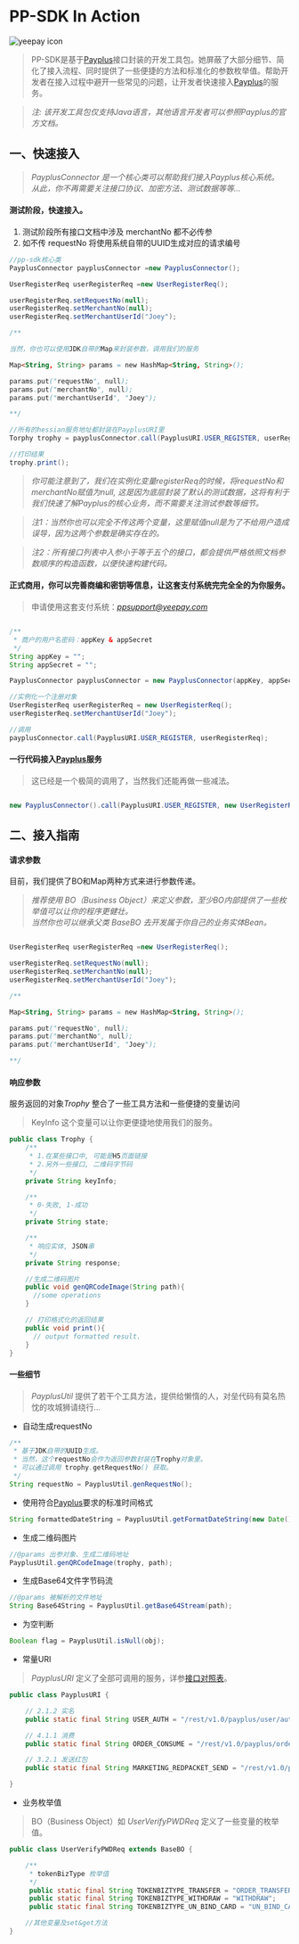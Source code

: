 # PP-SDK In Action

![yeepay icon](http://www.yeepay.com/images/logo.png)

> PP-SDK是基于[Payplus](http://payplus.yeepay.com)接口封装的开发工具包。她屏蔽了大部分细节、简化了接入流程、同时提供了一些便捷的方法和标准化的参数枚举值。帮助开发者在接入过程中避开一些常见的问题，让开发者快速接入[Payplus](http://payplus.yeepay.com)的服务。  

> *注: 该开发工具包仅支持Java语言，其他语言开发者可以参照Payplus的官方文档。*

## 一、快速接入

> *PayplusConnector 是一个核心类可以帮助我们接入Payplus核心系统。  
> 从此，你不再需要关注接口协议、加密方法、测试数据等等...*

#### 测试阶段，快速接入。

1. 测试阶段所有接口文档中涉及 merchantNo 都不必传参
2. 如不传 requestNo 将使用系统自带的UUID生成对应的请求编号

```java
//pp-sdk核心类
PayplusConnector payplusConnector =new PayplusConnector();

UserRegisterReq userRegisterReq =new UserRegisterReq();

userRegisterReq.setRequestNo(null);
userRegisterReq.setMerchantNo(null);
userRegisterReq.setMerchantUserId("Joey");

/**

当然，你也可以使用JDK自带的Map来封装参数，调用我们的服务

Map<String, String> params = new HashMap<String, String>();

params.put("requestNo", null);
params.put("merchantNo", null);
params.put("merchantUserId", "Joey");

**/

//所有的hessian服务地址都封装在PayplusURI里
Torphy trophy = payplusConnector.call(PayplusURI.USER_REGISTER, userRegisterReq);

//打印结果
trophy.print();

```

>*你可能注意到了，我们在实例化变量registerReq的时候，将requestNo和merchantNo赋值为null, 这是因为底层封装了默认的测试数据，这将有利于我们快速了解Payplus的核心业务，而不需要关注测试参数等细节。*

>*注1：当然你也可以完全不传这两个变量，这里赋值null是为了不给用户造成误导，因为这两个参数是确实存在的。*

>*注2：所有接口列表中入参小于等于五个的接口，都会提供严格依照文档参数顺序的构造函数，以便快速构建代码。*

#### 正式商用，你可以完善商编和密钥等信息，让这套支付系统完完全全的为你服务。

> 申请使用这套支付系统：*<ppsupport@yeepay.com>*

```java

/**
 * 商户的用户名密码：appKey & appSecret
 */
String appKey = "";
String appSecret = "";

PayplusConnector payplusConnector = new PayplusConnector(appKey, appSecret);

//实例化一个注册对象
UserRegisterReq userRegisterReq = new UserRegisterReq();
userRegisterReq.setMerchantUserId("Joey");

//调用
payplusConnector.call(PayplusURI.USER_REGISTER, userRegisterReq);

```

#### 一行代码接入[Payplus](http://payplus.yeepay.com)服务
> 这已经是一个极简的调用了，当然我们还能再做一些减法。

```java

new PayplusConnector().call(PayplusURI.USER_REGISTER, new UserRegisterReq(null, null, "Joey")).print();

```

## 二、接入指南

#### 请求参数

目前，我们提供了BO和Map两种方式来进行参数传递。

> *推荐使用 BO（Business Object）来定义参数，至少BO内部提供了一些枚举值可以让你的程序更健壮。*  
> *当然你也可以继承父类 BaseBO 去开发属于你自己的业务实体Bean。*

```java

UserRegisterReq userRegisterReq =new UserRegisterReq();

userRegisterReq.setRequestNo(null);
userRegisterReq.setMerchantNo(null);
userRegisterReq.setMerchantUserId("Joey");

/**

Map<String, String> params = new HashMap<String, String>();

params.put("requestNo", null);
params.put("merchantNo", null);
params.put("merchantUserId", "Joey");

**/

```

#### 响应参数

服务返回的对象*Trophy* 整合了一些工具方法和一些便捷的变量访问
> KeyInfo 这个变量可以让你更便捷地使用我们的服务。

```java
public class Trophy {
    /**
     * 1.在某些接口中, 可能是H5页面链接
     * 2.另外一些接口, 二维码字节码
     */
    private String keyInfo;

    /**
     * 0-失败, 1-成功
     */
    private String state;

    /**
     * 响应实体, JSON串
     */
    private String response;

    //生成二维码图片
    public void genQRCodeImage(String path){
      //some operations
    }

    // 打印格式化的返回结果
    public void print(){
      // output formatted result.
    }
}
```

#### 一些细节

> *PayplusUtil* 提供了若干个工具方法，提供给懒惰的人，对垒代码有莫名热忱的攻城狮请绕行...  

* 自动生成requestNo

```java
/**
 * 基于JDK自带的UUID生成。
 * 当然，这个requestNo会作为返回参数封装在Trophy对象里。
 * 可以通过调用 trophy.getRequestNo() 获取。
 */
String requestNo = PayplusUtil.genRequestNo();
```

* 使用符合[Payplus](http://payplus.yeepay.com)要求的标准时间格式

```java
String formattedDateString = PayplusUtil.getFormatDateString(new Date());
```

* 生成二维码图片

```java
//@params 出参对象、生成二维码地址
PayplusUtil.genQRCodeImage(trophy, path);
```

* 生成Base64文件字节码流

```java
//@params 被解析的文件地址
String Base64String = PayplusUtil.getBase64Stream(path);
```

* 为空判断

```java
Boolean flag = PayplusUtil.isNull(obj);
```

* 常量URI  

>*PayplusURI* 定义了全部可调用的服务，详参[接口对照表](https://github.com/sharq34/pp-sdk/blob/master/%E6%8E%A5%E5%8F%A3%E6%96%87%E6%A1%A3%E5%92%8CPayplusURI%E5%AF%B9%E7%85%A7%E8%A1%A8.xlsx)。

```java
public class PayplusURI {

    // 2.1.2 实名
    public static final String USER_AUTH = "/rest/v1.0/payplus/user/auth";

    // 4.1.1 消费
    public static final String ORDER_CONSUME = "/rest/v1.0/payplus/order/consume";

    // 3.2.1 发送红包
    public static final String MARKETING_REDPACKET_SEND = "/rest/v1.0/payplus/merchant/sendRedPacket";

}

```

* 业务枚举值  

> BO（Business Object）如 *UserVerifyPWDReq* 定义了一些变量的枚举值。

```java
public class UserVerifyPWDReq extends BaseBO {

    /**
     * tokenBizType 枚举值
     */
     public static final String TOKENBIZTYPE_TRANSFER = "ORDER_TRANSFER";
     public static final String TOKENBIZTYPE_WITHDRAW = "WITHDRAW";
     public static final String TOKENBIZTYPE_UN_BIND_CARD = "UN_BIND_CARD";

    //其他变量及set&get方法
}
```
